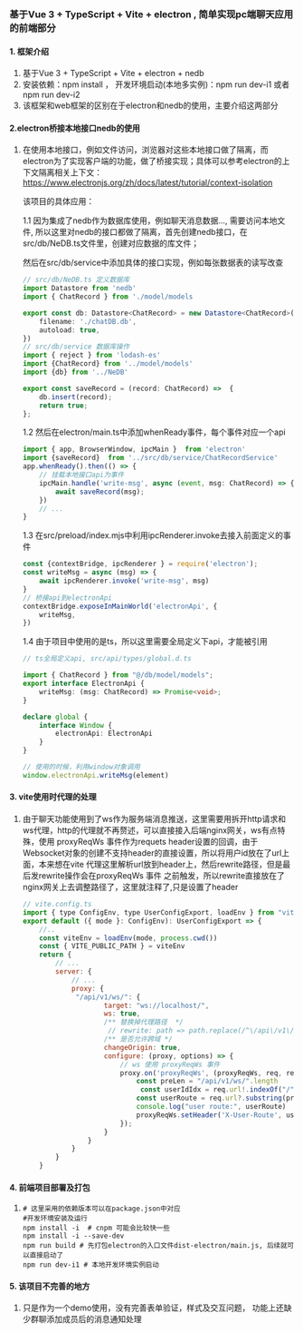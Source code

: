 ### 基于Vue 3 + TypeScript + Vite + electron , 简单实现pc端聊天应用的前端部分

#### 1. 框架介绍

1. 基于Vue 3 + TypeScript + Vite + electron + nedb 
2. 安装依赖：npm install ， 开发环境启动(本地多实例)：npm run dev-i1 或者 npm run dev-i2
3. 该框架和web框架的区别在于electron和nedb的使用，主要介绍这两部分

#### 2.electron桥接本地接口nedb的使用

 1. 在使用本地接口，例如文件访问，浏览器对这些本地接口做了隔离，而electron为了实现客户端的功能，做了桥接实现；具体可以参考electron的上下文隔离相关上下文：https://www.electronjs.org/zh/docs/latest/tutorial/context-isolation

    该项目的具体应用：

    1.1 因为集成了nedb作为数据库使用，例如聊天消息数据..., 需要访问本地文件, 所以这里对nedb的接口都做了隔离，首先创建nedb接口，在src/db/NeDB.ts文件里，创建对应数据的库文件；

    然后在src/db/service中添加具体的接口实现，例如每张数据表的读写改查

    ``` typescript
    // src/db/NeDB.ts 定义数据库
    import Datastore from 'nedb'
    import { ChatRecord } from './model/models
    
    export const db: Datastore<ChatRecord> = new Datastore<ChatRecord>({
        filename: './chatDB.db',
        autoload: true,
    })
    // src/db/service 数据库操作
    import { reject } from 'lodash-es'
    import {ChatRecord} from '../model/models'
    import {db} from '../NeDB'
    
    export const saveRecord = (record: ChatRecord) =>  {
        db.insert(record);
        return true;
    };
    ```

    

    1.2 然后在electron/main.ts中添加whenReady事件，每个事件对应一个api

    ```typescript
    import { app, BrowserWindow, ipcMain }  from 'electron'
    import {saveRecord}  from '../src/db/service/ChatRecordService'
    app.whenReady().then(() => {
        // 挂载本地接口api为事件
    	ipcMain.handle('write-msg', async (event, msg: ChatRecord) => {
            await saveRecord(msg);
        })
        // ...
    }
    ```

    

    1.3 在src/preload/index.mjs中利用ipcRenderer.invoke去接入前面定义的事件

    ```typescript
    const {contextBridge, ipcRenderer } = require('electron');
    const writeMsg = async (msg) => {
    	await ipcRenderer.invoke('write-msg', msg)
    }
    // 桥接api到electronApi
    contextBridge.exposeInMainWorld('electronApi', {
    	writeMsg,
    })
    ```

    

    1.4 由于项目中使用的是ts，所以这里需要全局定义下api，才能被引用

    ```typescript
    // ts全局定义api, src/api/types/global.d.ts
    
    import { ChatRecord } from "@/db/model/models";
    export interface ElectronApi {
        writeMsg: (msg: ChatRecord) => Promise<void>;
    }
    
    declare global {
        interface Window {
            electronApi: ElectronApi
        }
    }
    
    // 使用的时候，利用window对象调用
    window.electronApi.writeMsg(element)
    ```



#### 3. vite使用时代理的处理

1. 由于聊天功能使用到了ws作为服务端消息推送，这里需要用拆开http请求和ws代理，http的代理就不再赘述，可以直接接入后端nginx网关，ws有点特殊，使用 proxyReqWs 事件作为requets header设置的回调，由于Websocket对象的创建不支持header的直接设置，所以将用户id放在了url上面，本来想在vite 代理这里解析url放到header上，然后rewrite路径，但是最后发rewrite操作会在proxyReqWs 事件 之前触发，所以rewrite直接放在了nginx网关上去调整路径了，这里就注释了,只是设置了header

   ```js
   // vite.config.ts
   import { type ConfigEnv, type UserConfigExport, loadEnv } from "vite"
   export default ({ mode }: ConfigEnv): UserConfigExport => {
       //..
       const viteEnv = loadEnv(mode, process.cwd())
       const { VITE_PUBLIC_PATH } = viteEnv
       return {
           // ... 
           server: {
               // ...
               proxy: {
               	"/api/v1/ws/": {
                       target: "ws://localhost/",
                       ws: true,
                       /** 替换掉代理路径  */
             			// rewrite: path => path.replace(/^\/api\/v1\/ws\/\d+\//, '/'),
                       /** 是否允许跨域 */
                       changeOrigin: true,
                       configure: (proxy, options) => {
                           // ws 使用 proxyReqWs 事件
                           proxy.on('proxyReqWs', (proxyReqWs, req, res) => {
                               const preLen = "/api/v1/ws/".length
                 				const userIdIdx = req.url!.indexOf("/", preLen)
                               const userRoute = req.url?.substring(preLen, userIdIdx) || '';
                               console.log("user route:", userRoute)
                               proxyReqWs.setHeader('X-User-Route', userRoute);
                           });
                       }
                   }
               }
           }
       }
   ```

   

#### 4. 前端项目部署及打包

1. ```shell
   # 这里采用的依赖版本可以在package.json中对应
   #开发环境安装及运行
   npm install -i  # cnpm 可能会比较快一些
   npm install -i --save-dev
   npm run build # 先打包electron的入口文件dist-electron/main.js, 后续就可以直接启动了
   npm run dev-i1 # 本地开发环境实例启动
   ```



#### 5. 该项目不完善的地方

1. 只是作为一个demo使用，没有完善表单验证，样式及交互问题， 功能上还缺少群聊添加成员后的消息通知处理





